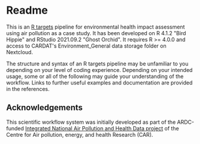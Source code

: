 # Readme

This is an [R targets](https://github.com/ropensci/targets) pipeline for environmental health impact assessment using air pollution as a case study. It has been developed on R 4.1.2 "Bird Hippie" and RStudio 2021.09.2 "Ghost Orchid". It requires R \>= 4.0.0 and access to CARDAT's Environment_General data storage folder on Nextcloud.

The structure and syntax of an R targets pipeline may be unfamiliar to you depending on your level of coding experience. Depending on your intended usage, some or all of the following may guide your understanding of the workflow. Links to further useful examples and documentation are provided in the references.


## Acknowledgements

This scientific workflow system was initially developed as part of the ARDC-funded [Integrated National Air Pollution and Health Data project](https://doi.org/10.47486/PS022) of the Centre for Air pollution, energy, and health Research (CAR).